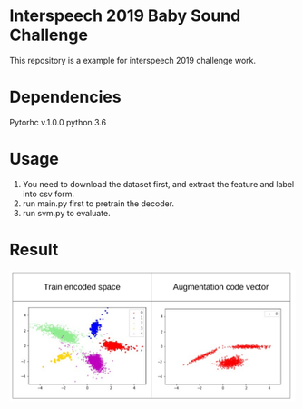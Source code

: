 # Interspeech 2019 Baby Sound Challenge
This repository is a example for interspeech 2019 challenge work.

# Dependencies
Pytorhc v.1.0.0
python 3.6

# Usage
1. You need to download the dataset first, and extract the feature and label into csv form.
2. run main.py first to pretrain the decoder.
3. run svm.py to evaluate.

# Result
![](result.png?raw=true)
